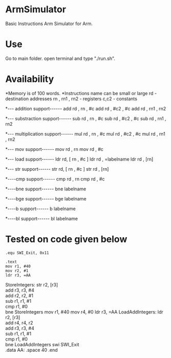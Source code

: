 # ArmSimulator
Basic Instructions Arm Simulator for Arm.

# Use
Go to main folder.
open terminal and type "./run.sh".

# Availability

*Memory is of 100 words.
*Instructions name can be small or large
	rd - destination addresses
	rn , rn1 , rn2 - registers
	c,c2 - constants

*--- addition support------
add rd , rn , #c
add rd , #c2 , #c
add rd , rn1 , rn2

*--- substraction support------
sub rd , rn , #c
sub rd , #c2 , #c
sub rd , rn1 , rn2

*--- multiplication support------
mul rd , rn , #c
mul rd , #c2 , #c
mul rd , rn1 , rn2

*--- mov support------
mov rd , rn
mov rd , #c

*--- load support------
ldr rd, [ rn , #c ]
ldr rd , =labelname
ldr rd , [rn]

*--- str support------
str rd, [ rn , #c ]
str rd , [rn]

*----cmp support------
cmp rd , rn
cmp rd , #c

*----bne support------
bne labelname

*----bge support------
bge labelname

*----b support------
b labelname

*----bl support------
bl labelname

# Tested on code given below
	.equ SWI_Exit, 0x11
	
	.text
	mov r1, #40
	mov r2, #1
	ldr r3, =AA	
StoreIntegers:
	str r2, [r3]	
	add r3, r3, #4 		
	add r2, r2, #1 		
	sub r1, r1, #1 		
	cmp r1, #0 	        
	bne StoreIntegers
	mov r1, #40
	mov r4, #0
	ldr r3, =AA 
LoadAddIntegers:
	ldr r2, [r3]     	
	add r4, r4, r2          
	add r3, r3, #4   	
	sub r1, r1, #1    	
	cmp r1, #0        	
	bne LoadAddIntegers	
	swi SWI_Exit		
	.data
AA:	
.space 40
	.end

